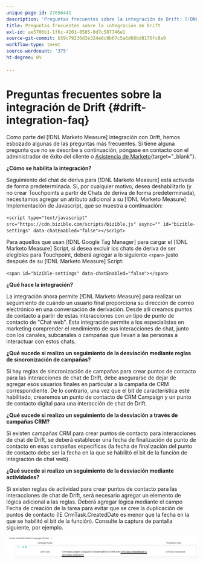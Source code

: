 ```yaml
---
unique-page-id: 27656441
description: 'Preguntas frecuentes sobre la integración de Drift: [!DNL Marketo Measure] - Documentación del producto'
title: Preguntas frecuentes sobre la integración de Drift
exl-id: ae5706b1-1f6c-4201-8585-0d7c587746e1
source-git-commit: b59c79236d3e324e8c8b07c5a6d68bd8176fc8a9
workflow-type: tm+mt
source-wordcount: '375'
ht-degree: 0%

---
```


# Preguntas frecuentes sobre la integración de Drift {#drift-integration-faq}

Como parte del [!DNL Marketo Measure] integración con Drift, hemos esbozado algunas de las preguntas más frecuentes. Si tiene alguna pregunta que no se describe a continuación, póngase en contacto con el administrador de éxito del cliente o [Asistencia de Marketo](https://nation.marketo.com/t5/support/ct-p/Support){target=&quot;_blank&quot;}.

**¿Cómo se habilita la integración?**

Seguimiento del chat de deriva para [!DNL Marketo Measure] está activada de forma predeterminada. Si, por cualquier motivo, desea deshabilitarlo (y no crear Touchpoints a partir de Chats de deriva de forma predeterminada), necesitamos agregar un atributo adicional a su [!DNL Marketo Measure] Implementación de Javascript, que se muestra a continuación:

`<script type="text/javascript" src="https://cdn.bizible.com/scripts/bizible.js" async="" id="bizible-settings" data-chatEnabled="false"></script>`

Para aquellos que usan [!DNL Google Tag Manager] para cargar el [!DNL Marketo Measure] Script, si desea excluir los chats de deriva de ser elegibles para Touchpoint, deberá agregar a lo siguiente `<span>` justo después de su [!DNL Marketo Measure] Script:

`<span id="bizible-settings" data-chatEnabled="false"></span>`

**¿Qué hace la integración?**

La integración ahora permite [!DNL Marketo Measure] para realizar un seguimiento de cuándo un usuario final proporciona su dirección de correo electrónico en una conversación de derivación. Desde allí creamos puntos de contacto a partir de estas interacciones con un tipo de punto de contacto de &quot;Chat web&quot;. Esta integración permite a los especialistas en marketing comprender el rendimiento de sus interacciones de chat, junto con los canales, subcanales o campañas que llevan a las personas a interactuar con estos chats.

**¿Qué sucede si realizo un seguimiento de la desviación mediante reglas de sincronización de campañas?**

Si hay reglas de sincronización de campañas para crear puntos de contacto para las interacciones de chat de Drift, debe asegurarse de dejar de agregar esos usuarios finales en particular a la campaña de CRM correspondiente. De lo contrario, una vez que el bit de característica esté habilitado, crearemos un punto de contacto de CRM Campaign y un punto de contacto digital para una interacción de chat de Drift.

**¿Qué sucede si realizo un seguimiento de la desviación a través de campañas CRM?**

Si existen campañas CRM para crear puntos de contacto para interacciones de chat de Drift, se deberá establecer una fecha de finalización de punto de contacto en esas campañas específicas (la fecha de finalización del punto de contacto debe ser la fecha en la que se habilitó el bit de la función de integración de chat web).

**¿Qué sucede si realizo un seguimiento de la desviación mediante actividades?**

Si existen reglas de actividad para crear puntos de contacto para las interacciones de chat de Drift, será necesario agregar un elemento de lógica adicional a las reglas. Deberá agregar lógica mediante el campo Fecha de creación de la tarea para evitar que se cree la duplicación de puntos de contacto (IE CrmTask.CreatedDate es menor que la fecha en la que se habilitó el bit de la función). Consulte la captura de pantalla siguiente, por ejemplo.

![](assets/activity-rule-drift.png)

